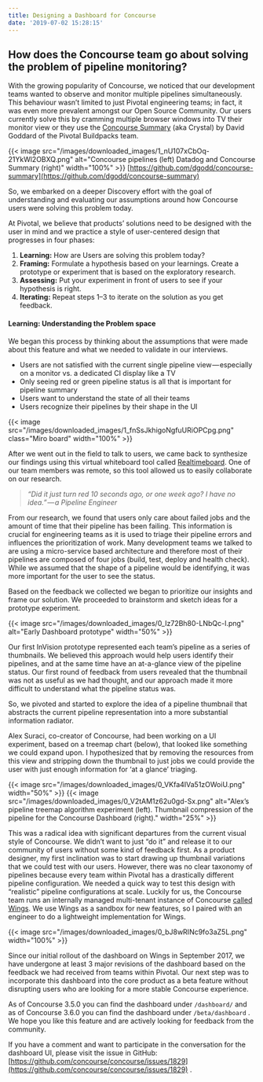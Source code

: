 ```yaml
---
title: Designing a Dashboard for Concourse
date: '2019-07-02 15:28:15'
---
```


## How does the Concourse team go about solving the problem of pipeline monitoring?

With the growing popularity of Concourse, we noticed that our development teams wanted to observe and monitor multiple pipelines simultaneously. This behaviour wasn’t limited to just Pivotal engineering teams; in fact, it was even more prevalent amongst our Open Source Community. Our users currently solve this by cramming multiple browser windows into TV their monitor view or they use the [Concourse Summary](https://github.com/dgodd/concourse-summary) (aka Crystal) by David Goddard of the Pivotal Buildpacks team.

{{< image src="/images/downloaded_images/1_nU107xCbOq-21YkWl2OBXQ.png" alt="Concourse pipelines (left) Datadog and Concourse Summary (right)" width="100%" >}}
[https://github.com/dgodd/concourse-summary](https://github.com/dgodd/concourse-summary)

So, we embarked on a deeper Discovery effort with the goal of understanding and evaluating our assumptions around how Concourse users were solving this problem today.

At Pivotal, we believe that products’ solutions need to be designed with the user in mind and we practice a style of user-centered design that progresses in four phases:

1. **Learning:** How are Users are solving this problem today?
2. **Framing:** Formulate a hypothesis based on your learnings. Create a prototype or experiment that is based on the exploratory research.
3. **Assessing:** Put your experiment in front of users to see if your hypothesis is right.
4. **Iterating:** Repeat steps 1–3 to iterate on the solution as you get feedback.

#### Learning: Understanding the Problem space

We began this process by thinking about the assumptions that were made about this feature and what we needed to validate in our interviews.

- Users are not satisfied with the current single pipeline view — especially on a monitor vs. a dedicated CI display like a TV
- Only seeing red or green pipeline status is all that is important for pipeline summary
- Users want to understand the state of all their teams
- Users recognize their pipelines by their shape in the UI

{{< image src="/images/downloaded_images/1_fnSsJkhigoNgfuURiOPCpg.png" class="Miro board" width="100%" >}}

After we went out in the field to talk to users, we came back to synthesize our findings using this virtual whiteboard tool called [Realtimeboard](https://realtimeboard.com/app/board/o9J_k0EAilo=/). One of our team members was remote, so this tool allowed us to easily collaborate on our research.

> _“Did it just turn red 10 seconds ago, or one week ago? I have no idea.” — a Pipeline Engineer_

From our research, we found that users only care about failed jobs and the amount of time that their pipeline has been failing. This information is crucial for engineering teams as it is used to triage their pipeline errors and influences the prioritization of work. Many development teams we talked to are using a micro-service based architecture and therefore most of their pipelines are composed of four jobs (build, test, deploy and health check). While we assumed that the shape of a pipeline would be identifying, it was more important for the user to see the status.

Based on the feedback we collected we began to prioritize our insights and frame our solution. We proceeded to brainstorm and sketch ideas for a prototype experiment.

{{< image src="/images/downloaded_images/0_Iz72Bh80-LNbQc-I.png" alt="Early Dashboard prototype" width="50%" >}}

Our first InVision prototype represented each team’s pipeline as a series of thumbnails. We believed this approach would help users identify their pipelines, and at the same time have an at-a-glance view of the pipeline status. Our first round of feedback from users revealed that the thumbnail was not as useful as we had thought, and our approach made it more difficult to understand what the pipeline status was.

So, we pivoted and started to explore the idea of a pipeline thumbnail that abstracts the current pipeline representation into a more substantial information radiator.

Alex Suraci, co-creator of Concourse, had been working on a UI experiment, based on a treemap chart (below), that looked like something we could expand upon. I hypothesized that by removing the resources from this view and stripping down the thumbnail to just jobs we could provide the user with just enough information for ‘at a glance’ triaging.

{{< image src="/images/downloaded_images/0_VKfa4IVa51zOWoiU.png" width="50%" >}}
{{< image src="/images/downloaded_images/0_V2tAM1z62u0gd-Sx.png" alt="Alex’s pipeline treemap algorithm experiment (left). Thumbnail compression of the pipeline for the Concourse Dashboard (right)." width="25%" >}}

This was a radical idea with significant departures from the current visual style of Concourse. We didn’t want to just “do it” and release it to our community of users without some kind of feedback first. As a product designer, my first inclination was to start drawing up thumbnail variations that we could test with our users. However, there was no clear taxonomy of pipelines because every team within Pivotal has a drastically different pipeline configuration. We needed a quick way to test this design with “realistic” pipeline configurations at scale. Luckily for us, the Concourse team runs an internally managed multi-tenant instance of Concourse [called Wings](https://medium.com/concourse-ci/earning-our-wings-a0c307fa73e6). We use Wings as a sandbox for new features, so I paired with an engineer to do a lightweight implementation for Wings.

{{< image src="/images/downloaded_images/0_bJ8wRINc9fo3aZ5L.png" width="100%" >}}

Since our initial rollout of the dashboard on Wings in September 2017, we have undergone at least 3 major revisions of the dashboard based on the feedback we had received from teams within Pivotal. Our next step was to incorporate this dashboard into the core product as a beta feature without disrupting users who are looking for a more stable Concourse experience.

As of Concourse 3.5.0 you can find the dashboard under `/dashboard/` and as of Concourse 3.6.0 you can find the dashboard under `/beta/dashboard` . We hope you like this feature and are actively looking for feedback from the community.

If you have a comment and want to participate in the conversation for the dashboard UI, please visit the issue in GitHub: [https://github.com/concourse/concourse/issues/1829](https://github.com/concourse/concourse/issues/1829) .

